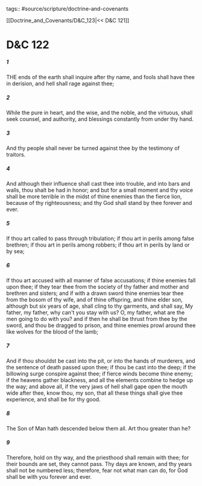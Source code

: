 tags:: #source/scripture/doctrine-and-covenants

[[Doctrine_and_Covenants/D&C_123|<< D&C 121]]

# D&C 122

##### 1

THE ends of the earth shall inquire after thy name, and fools shall have thee in derision, and hell shall rage against thee;

##### 2

While the pure in heart, and the wise, and the noble, and the virtuous, shall seek counsel, and authority, and blessings constantly from under thy hand.

##### 3

And thy people shall never be turned against thee by the testimony of traitors.

##### 4

And although their influence shall cast thee into trouble, and into bars and walls, thou shalt be had in honor; and but for a small moment and thy voice shall be more terrible in the midst of thine enemies than the fierce lion, because of thy righteousness; and thy God shall stand by thee forever and ever.

##### 5

If thou art called to pass through tribulation; if thou art in perils among false brethren; if thou art in perils among robbers; if thou art in perils by land or by sea;

##### 6

If thou art accused with all manner of false accusations; if thine enemies fall upon thee; if they tear thee from the society of thy father and mother and brethren and sisters; and if with a drawn sword thine enemies tear thee from the bosom of thy wife, and of thine offspring, and thine elder son, although but six years of age, shall cling to thy garments, and shall say, My father, my father, why can't you stay with us? O, my father, what are the men going to do with you? and if then he shall be thrust from thee by the sword, and thou be dragged to prison, and thine enemies prowl around thee like wolves for the blood of the lamb;

##### 7

And if thou shouldst be cast into the pit, or into the hands of murderers, and the sentence of death passed upon thee; if thou be cast into the deep; if the billowing surge conspire against thee; if fierce winds become thine enemy; if the heavens gather blackness, and all the elements combine to hedge up the way; and above all, if the very jaws of hell shall gape open the mouth wide after thee, know thou, my son, that all these things shall give thee experience, and shall be for thy good.

##### 8

The Son of Man hath descended below them all. Art thou greater than he?

##### 9

Therefore, hold on thy way, and the priesthood shall remain with thee; for their bounds are set, they cannot pass. Thy days are known, and thy years shall not be numbered less; therefore, fear not what man can do, for God shall be with you forever and ever.
